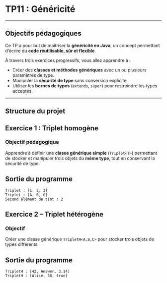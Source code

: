 #  TP11 : Généricité  

---

##  Objectifs pédagogiques
Ce TP a pour but de maîtriser la **généricité en Java**, un concept permettant d’écrire du **code réutilisable, sûr et flexible**.

À travers trois exercices progressifs, vous allez apprendre à :
- Créer des **classes et méthodes génériques** avec un ou plusieurs paramètres de type.
- Manipuler la **sécurité de type** sans conversion explicite.
- Utiliser les **bornes de types** (`extends`, `super`) pour restreindre les types acceptés.

---

##  Structure du projet

##  Exercice 1 : Triplet homogène

### Objectif pédagogique
Apprendre à définir une **classe générique simple** (`Triplet<T>`) permettant de stocker et manipuler trois objets du **même type**, tout en conservant la sécurité de type.

 ## Sortie du programme
 ```
Triplet : [1, 2, 3]
Triplet : [A, B, C]
Second élément de tInt : 2

 ```

## Exercice 2 – Triplet hétérogène

  ### Objectif

Créer une classe générique `TripletH<A,B,C>` pour stocker trois objets de types différents.

 ## Sortie du programme
 ```
TripletH : [42, Answer, 3.14]
TripletH : [Alice, 30, true]


 ```







